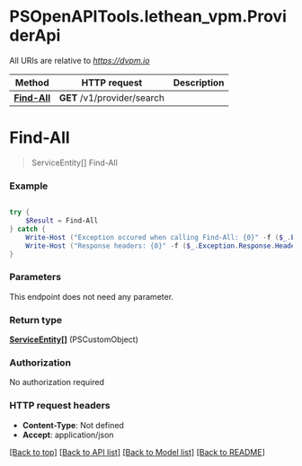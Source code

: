# PSOpenAPITools.lethean_vpm.ProviderApi

All URIs are relative to *https://dvpm.io*

Method | HTTP request | Description
------------- | ------------- | -------------
[**Find-All**](ProviderApi.md#Find-All) | **GET** /v1/provider/search | 


<a name="Find-All"></a>
# **Find-All**
> ServiceEntity[] Find-All<br>



### Example
```powershell

try {
    $Result = Find-All
} catch {
    Write-Host ("Exception occured when calling Find-All: {0}" -f ($_.ErrorDetails | ConvertFrom-Json))
    Write-Host ("Response headers: {0}" -f ($_.Exception.Response.Headers | ConvertTo-Json))
}
```

### Parameters
This endpoint does not need any parameter.

### Return type

[**ServiceEntity[]**](ServiceEntity.md) (PSCustomObject)

### Authorization

No authorization required

### HTTP request headers

 - **Content-Type**: Not defined
 - **Accept**: application/json

[[Back to top]](#) [[Back to API list]](../README.md#documentation-for-api-endpoints) [[Back to Model list]](../README.md#documentation-for-models) [[Back to README]](../README.md)

